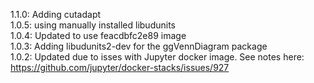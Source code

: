 1.1.0: Adding cutadapt  
1.0.5: using manually installed libudunits   
1.0.4: Updated to use feacdbfc2e89 image   
1.0.3: Adding libudunits2-dev for the ggVennDiagram package   
1.0.2: Updated due to isses with Jupyter docker image. See notes here: https://github.com/jupyter/docker-stacks/issues/927  
